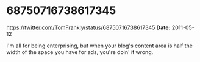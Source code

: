 # 68750716738617345
https://twitter.com/TomFrankly/status/68750716738617345
**Date:** 2011-05-12

I'm all for being enterprising, but when your blog's content area is half the width of the space you have for ads, you're doin' it wrong.
